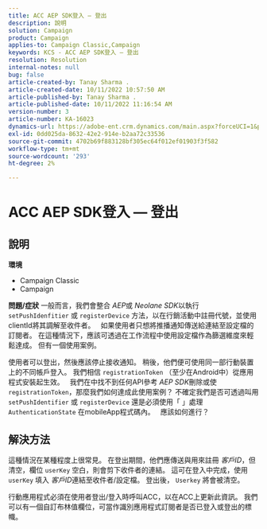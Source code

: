 ```yaml
---
title: ACC AEP SDK登入 — 登出
description: 說明
solution: Campaign
product: Campaign
applies-to: Campaign Classic,Campaign
keywords: KCS - ACC AEP SDK登入 — 登出
resolution: Resolution
internal-notes: null
bug: false
article-created-by: Tanay Sharma .
article-created-date: 10/11/2022 10:57:50 AM
article-published-by: Tanay Sharma .
article-published-date: 10/11/2022 11:16:54 AM
version-number: 3
article-number: KA-16023
dynamics-url: https://adobe-ent.crm.dynamics.com/main.aspx?forceUCI=1&pagetype=entityrecord&etn=knowledgearticle&id=2db7de86-5349-ed11-bba2-0022480868ff
exl-id: 0dd025da-8632-42e2-914e-b2aa72c33536
source-git-commit: 4702b69f883128bf305ec64f012ef01903f3f582
workflow-type: tm+mt
source-wordcount: '293'
ht-degree: 2%

---
```


# ACC AEP SDK登入 — 登出

## 說明

<b>環境</b>
- Campaign Classic
- Campaign



<b>問題/症狀</b>
一般而言，我們會整合 *AEP*&#x200B;或 *Neolane SDK*&#x200B;以執行 `setPushIdenfitier` 或 `registerDevice` 方法，以在行銷活動中註冊代號，並使用clientId將其調解至收件者。
 
如果使用者只想將推播通知傳送給連結至設定檔的訂閱者。 在這種情況下，應該可透過在工作流程中使用設定檔作為篩選維度來輕鬆達成。 但有一個使用案例。

使用者可以登出，然後應該停止接收通知。 稍後，他們便可使用同一部行動裝置上的不同帳戶登入。 我們相信 `registrationToken` （至少在Android中）從應用程式安裝起生效。
 
我們在中找不到任何API參考 *AEP SDK*&#x200B;刪除或使 `registrationToken`，那麼我們如何達成此使用案例？ 不確定我們是否可透過叫用 `setPushIdentifier` 或 `registerDevice` 還是必須使用「 」處理 `AuthenticationState` 在mobileApp程式碼內。
 
應該如何進行？


## 解決方法


這種情況在某種程度上很常見。 在登出期間，他們應傳送與用來註冊 *客戶ID*，但清空，欄位 `userKey` 空白，則會剪下收件者的連結。 這可在登入中完成，使用 `userKey` 填入 *客戶ID*&#x200B;連結至收件者/設定檔。 登出後， `Userkey` 將會被清空。

行動應用程式必須在使用者登出/登入時呼叫ACC，以在ACC上更新此資訊。 我們可以有一個自訂布林值欄位，可當作識別應用程式訂閱者是否已登入或登出的標幟。
